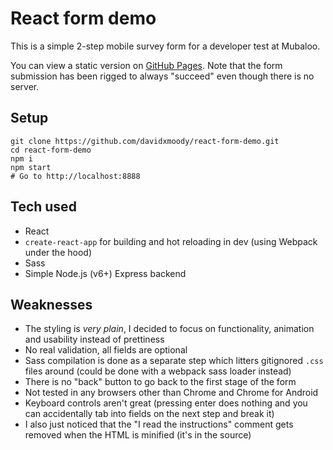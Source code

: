 # React form demo

This is a simple 2-step mobile survey form for a developer test at Mubaloo.

You can view a static version on [GitHub Pages](https://davidxmoody.github.io/react-form-demo/). Note that the form submission has been rigged to always "succeed" even though there is no server.

## Setup

```
git clone https://github.com/davidxmoody/react-form-demo.git
cd react-form-demo
npm i
npm start
# Go to http://localhost:8888
```

## Tech used

- React
- `create-react-app` for building and hot reloading in dev (using Webpack under the hood)
- Sass
- Simple Node.js (v6+) Express backend

## Weaknesses

- The styling is *very plain*, I decided to focus on functionality, animation and usability instead of prettiness
- No real validation, all fields are optional
- Sass compilation is done as a separate step which litters gitignored `.css` files around (could be done with a webpack sass loader instead)
- There is no "back" button to go back to the first stage of the form
- Not tested in any browsers other than Chrome and Chrome for Android
- Keyboard controls aren't great (pressing enter does nothing and you can accidentally tab into fields on the next step and break it)
- I also just noticed that the "I read the instructions" comment gets removed when the HTML is minified (it's in the source)
